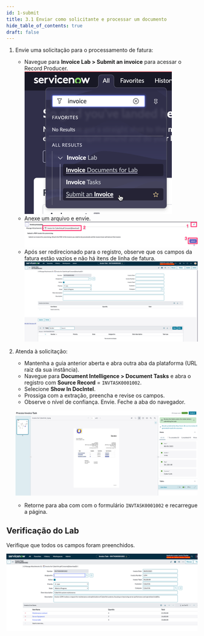 ```yaml
---
id: 1-submit
title: 3.1 Enviar como solicitante e processar um documento
hide_table_of_contents: true
draft: false
---
```


1. Envie uma solicitação para o processamento de fatura:
   - Navegue para **Invoice Lab > Submit an invoice** para acessar o Record Producer.
    ![](../images/2024-08-23-14-45-43.png)
   - Anexe um arquivo e envie. 
    ![](../images/2025-01-29-14-27-59.png)
   - Após ser redirecionado para o registro, observe que os campos da fatura estão vazios e não há itens de linha de fatura.
    ![](../images/2025-01-29-14-30-02.png)


2. Atenda à solicitação:
   - Mantenha a guia anterior aberta e abra outra aba da plataforma (URL raiz da sua instância).
   - Navegue para **Document Intelligence > Document Tasks** e abra o registro com **Source Record** = `INVTASK0001002`.
   - Selecione **Show In DocIntel**.
   - Prossiga com a extração, preencha e revise os campos.
   - Observe o nível de confiança. Envie. Feche a aba do navegador.
  
   ![](../images/2025-01-29-14-35-33.png)

   -  Retorne para aba com com o formulário `INVTASK0001002`  e recarregue a página. 


## Verificação do Lab 

Verifique que todos os campos foram preenchidos.

![](../images/2025-01-29-14-38-12.png)